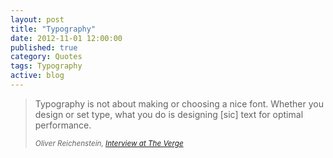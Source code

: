 ```yaml
---
layout: post
title: "Typography"
date: 2012-11-01 12:00:00
published: true
category: Quotes
tags: Typography
active: blog
---
```


<blockquote>
	<p>Typography is not about making or choosing a nice font. Whether you design or set type, what you do is designing [sic] text for optimal performance.</p>
	<small><cite title="Oliver Reichenstein">Oliver Reichenstein, <a href="http://www.theverge.com/2012/7/24/3177332/ia-oliver-reichenstein-writer-interview-good-design-is-invisible" title="Interview at The Verge">Interview at The Verge</a></cite></small>
</blockquote>
